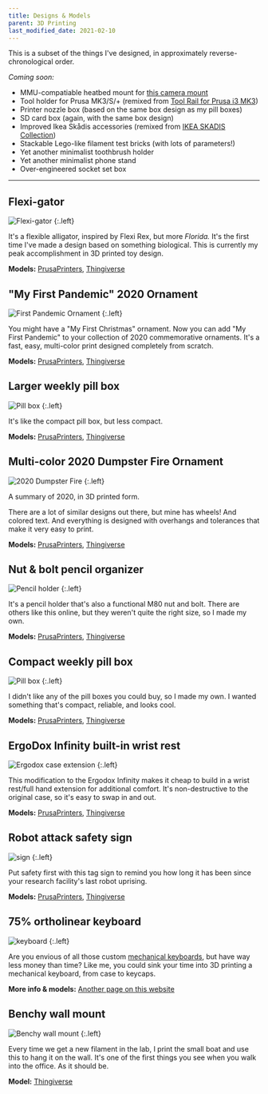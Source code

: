 ```yaml
---
title: Designs & Models
parent: 3D Printing
last_modified_date: 2021-02-10
---
```


This is a subset of the things I've designed, in approximately reverse-chronological order.

*Coming soon:*

- MMU-compatiable heatbed mount for [this camera mount](https://www.thingiverse.com/thing:3114849/files)
- Tool holder for Prusa MK3/S/+ (remixed from [Tool Rail for Prusa i3 MK3](https://www.prusaprinters.org/prints/46474))
- Printer nozzle box (based on the same box design as my pill boxes)
- SD card box (again, with the same box design)
- Improved Ikea Skådis accessories (remixed from [IKEA SKADIS Collection](https://www.thingiverse.com/thing:2853261))
- Stackable Lego-like filament test bricks (with lots of parameters!)
- Yet another minimalist toothbrush holder
- Yet another minimalist phone stand
- Over-engineered socket set box
---

## Flexi-gator

![Flexi-gator](/assets/img/3d-printing/flexi-gator.jpg)
{:.left}

It's a flexible alligator, inspired by Flexi Rex, but more *Florida.* It's the first time I've made a design based on something biological. This is currently my peak accomplishment in 3D printed toy design.

**Models:** [PrusaPrinters](https://www.prusaprinters.org/prints/55973-flexi-gator), [Thingiverse](https://www.thingiverse.com/thing:4757841)

## "My First Pandemic" 2020 Ornament

![First Pandemic Ornament](/assets/img/3d-printing/first-pandemic-ornament.jpg)
{:.left}

You might have a "My First Christmas" ornament. Now you can add "My First Pandemic" to your collection of 2020 commemorative ornaments. It's a fast, easy, multi-color print designed completely from scratch.

**Models:** [PrusaPrinters](https://www.prusaprinters.org/prints/48723-my-first-pandemic-2020-ornament), [Thingiverse](https://www.thingiverse.com/thing:4683445)

## Larger weekly pill box

![Pill box](/assets/img/3d-printing/larger-pillbox.jpg)
{:.left}

It's like the compact pill box, but less compact.

**Models:** [PrusaPrinters](https://www.prusaprinters.org/prints/48132-larger-weekly-pill-box), [Thingiverse](https://www.thingiverse.com/thing:4675070)

## Multi-color 2020 Dumpster Fire Ornament

![2020 Dumpster Fire](/assets/img/3d-printing/2020-dumpster-fire.jpg)
{:.left}

A summary of 2020, in 3D printed form.

There are a lot of similar designs out there, but mine has wheels! And colored text. And everything is designed with overhangs and tolerances that make it very easy to print.

**Models:** [PrusaPrinters](https://www.prusaprinters.org/prints/48131-multi-color-2020-dumpster-fire-ornament), [Thingiverse](https://www.thingiverse.com/thing:4674990)
## Nut & bolt pencil organizer

![Pencil holder](/assets/img/3d-printing/pencil-holder.jpg)
{:.left}

It's a pencil holder that's also a functional M80 nut and bolt. There are others like this online, but they weren't quite the right size, so I made my own.

**Models:** [PrusaPrinters](https://www.prusaprinters.org/prints/44623-nut-bolt-pencil-organizer), [Thingiverse](https://www.thingiverse.com/thing:4638012)

## Compact weekly pill box

![Pill box](/assets/img/3d-printing/pillbox.jpg)
{:.left}

I didn't like any of the pill boxes you could buy, so I made my own. I wanted something that's compact, reliable, and looks cool.

**Models:** [PrusaPrinters](https://www.prusaprinters.org/prints/35457), [Thingiverse](https://www.thingiverse.com/thing:4502015)

## ErgoDox Infinity built-in wrist rest

![Ergodox case extension](/assets/img/3d-printing/ergodox-extension.jpg)
{:.left}

This modification to the Ergodox Infinity makes it cheap to build in a wrist rest/full hand extension for additional comfort. It's non-destructive to the original case, so it's easy to swap in and out.

**Models:** [PrusaPrinters](https://www.prusaprinters.org/prints/19496-ergodox-infinity-full-hand-case-extension), [Thingiverse](https://www.thingiverse.com/thing:4133944)

## Robot attack safety sign

![sign](/assets/img/3d-printing/tag-sign.jpg)
{:.left}

Put safety first with this tag sign to remind you how long it has been since your research facility's last robot uprising.

**Models:** [PrusaPrinters](https://www.prusaprinters.org/prints/4920-robot-attack-safety-counter-sign-with-tags), [Thingiverse](https://www.thingiverse.com/thing:3800801)

## 75% ortholinear keyboard

![keyboard](/assets/img/projects/keyboard/assembly-complete.jpg)
{:.left}

Are you envious of all those custom [mechanical keyboards](https://www.reddit.com/r/MechanicalKeyboards/), but have way less money than time? Like me, you could sink your time into 3D printing a mechanical keyboard, from case to keycaps.

**More info & models:** [Another page on this website](/projects/keyboard)

## Benchy wall mount

![Benchy wall mount](/assets/img/3d-printing/benchy-mount.jpg)
{:.left}

Every time we get a new filament in the lab, I print the small boat and use this to hang it on the wall. It's one of the first things you see when you walk into the office. As it should be.

**Model:** [Thingiverse](https://www.thingiverse.com/thing:3568890)